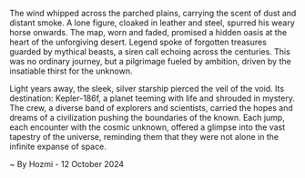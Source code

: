 
The wind whipped across the parched plains, carrying the scent of dust and distant smoke. A lone figure, cloaked in leather and steel, spurred his weary horse onwards. The map, worn and faded, promised a hidden oasis at the heart of the unforgiving desert. Legend spoke of forgotten treasures guarded by mythical beasts, a siren call echoing across the centuries. This was no ordinary journey, but a pilgrimage fueled by ambition, driven by the insatiable thirst for the unknown.

Light years away, the sleek, silver starship pierced the veil of the void. Its destination: Kepler-186f, a planet teeming with life and shrouded in mystery. The crew, a diverse band of explorers and scientists, carried the hopes and dreams of a civilization pushing the boundaries of the known.  Each jump, each encounter with the cosmic unknown, offered a glimpse into the vast tapestry of the universe, reminding them that they were not alone in the infinite expanse of space. 

~ By Hozmi - 12 October 2024
